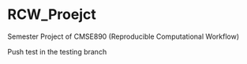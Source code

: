 # RCW_Proejct
Semester Project of CMSE890 (Reproducible Computational Workflow)

Push test in the testing branch
